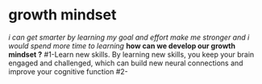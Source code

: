 # growth mindset  
*i can get smarter by learning my goal and effort make me stronger and i would spend more time to learning*
**how can we develop our growth mindset ?**
#1-Learn new skills. By learning new skills, you keep your brain engaged and challenged, which can build new neural connections and improve your cognitive function
 #2-
